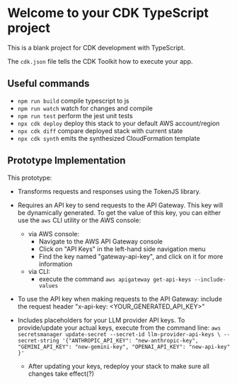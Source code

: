 # Welcome to your CDK TypeScript project

This is a blank project for CDK development with TypeScript.

The `cdk.json` file tells the CDK Toolkit how to execute your app.

## Useful commands

* `npm run build`   compile typescript to js
* `npm run watch`   watch for changes and compile
* `npm run test`    perform the jest unit tests
* `npx cdk deploy`  deploy this stack to your default AWS account/region
* `npx cdk diff`    compare deployed stack with current state
* `npx cdk synth`   emits the synthesized CloudFormation template

## Prototype Implementation

This prototype:
- Transforms requests and responses using the TokenJS library.

- Requires an API key to send requests to the API Gateway. This key will be dynamically
generated. To get the value of this key, you can either use the `aws` CLI utility
or the AWS console:
  - via AWS console:
    - Navigate to the AWS API Gateway console
    - Click on "API Keys" in the left-hand side navigation menu
    - Find the key named "gateway-api-key", and click on it for more information
  - via CLI:
    - execute the command `aws apigateway get-api-keys --include-values`
- To use the API key when making requests to the API Gateway: include the request
header "x-api-key: <YOUR_GENERATED_API_KEY>"

- Includes placeholders for your LLM provider API keys. To provide/update your 
actual keys, execute from the command line: `aws secretsmanager update-secret --secret-id llm-provider-api-keys \
    --secret-string '{"ANTHROPIC_API_KEY": "new-anthropic-key", "GEMINI_API_KEY": "new-gemini-key", "OPENAI_API_KEY": "new-api-key" }'`
  - After updating your keys, redeploy your stack to make sure all changes take 
  effect(?)